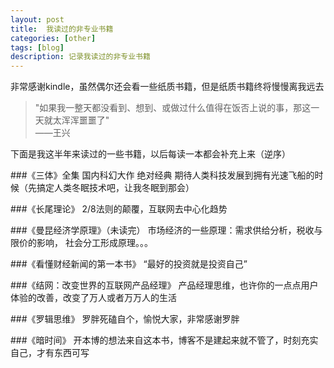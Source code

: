 ```yaml
---
layout: post
title:  我读过的非专业书籍
categories: [other]
tags: [blog]
description: 记录我读过的非专业书籍
---
```


非常感谢kindle，虽然偶尔还会看一些纸质书籍，但是纸质书籍终将慢慢离我远去

>"如果我一整天都没看到、想到、或做过什么值得在饭否上说的事，那这一天就太浑浑噩噩了"   
																			——王兴

下面是我这半年来读过的一些书籍，以后每读一本都会补充上来（逆序）

###《三体》全集
  国内科幻大作 绝对经典 期待人类科技发展到拥有光速飞船的时候（先搞定人类冬眠技术吧，让我冬眠到那会）

###《长尾理论》
  2/8法则的颠覆，互联网去中心化趋势

###《曼昆经济学原理》（未读完） 
  市场经济的一些原理：需求供给分析，税收与限价的影响， 社会分工形成原理。。。

###《看懂财经新闻的第一本书》
  “最好的投资就是投资自己”

###《结网：改变世界的互联网产品经理》
  产品经理思维，也许你的一点点用户体验的改善，改变了万人或者万万人的生活

###《罗辑思维》
  罗胖死磕自个，愉悦大家，非常感谢罗胖

###《暗时间》
  开本博的想法来自这本书，博客不是建起来就不管了，时刻充实自己，才有东西可写